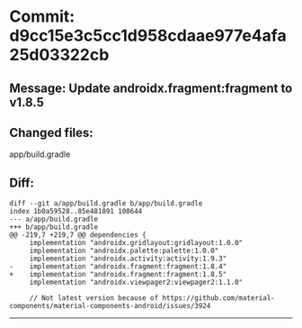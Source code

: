# Commit: d9cc15e3c5cc1d958cdaae977e4afa25d03322cb
## Message: Update androidx.fragment:fragment to v1.8.5
## Changed files:
app/build.gradle

## Diff:
```
diff --git a/app/build.gradle b/app/build.gradle
index 1b0a59528..85e481891 100644
--- a/app/build.gradle
+++ b/app/build.gradle
@@ -219,7 +219,7 @@ dependencies {
     implementation "androidx.gridlayout:gridlayout:1.0.0"
     implementation "androidx.palette:palette:1.0.0"
     implementation "androidx.activity:activity:1.9.3"
-    implementation "androidx.fragment:fragment:1.8.4"
+    implementation "androidx.fragment:fragment:1.8.5"
     implementation "androidx.viewpager2:viewpager2:1.1.0"
 
     // Not latest version because of https://github.com/material-components/material-components-android/issues/3924
```
-----------------------------------
